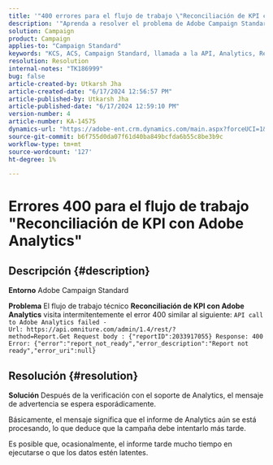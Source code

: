```yaml
---
title: '"400 errores para el flujo de trabajo \"Reconciliación de KPI con Adobe Analytics\"'
description: '"Aprenda a resolver el problema de Adobe Campaign Standard donde los KPI del flujo de trabajo técnico Reconciliación con Adobe Analytics golpea intermitentemente el error 400".'
solution: Campaign
product: Campaign
applies-to: "Campaign Standard"
keywords: "KCS, ACS, Campaign Standard, llamada a la API, Analytics, Reconciliación de KPI con Adobe Analytics, error 400"
resolution: Resolution
internal-notes: "TK186999"
bug: false
article-created-by: Utkarsh Jha
article-created-date: "6/17/2024 12:56:57 PM"
article-published-by: Utkarsh Jha
article-published-date: "6/17/2024 12:59:10 PM"
version-number: 4
article-number: KA-14575
dynamics-url: "https://adobe-ent.crm.dynamics.com/main.aspx?forceUCI=1&pagetype=entityrecord&etn=knowledgearticle&id=d5e8dd10-a92c-ef11-840a-002248084fbb"
source-git-commit: b6f755d0da07f61d40ba849bcfda6b55c8be3b9c
workflow-type: tm+mt
source-wordcount: '127'
ht-degree: 1%

---
```


# Errores 400 para el flujo de trabajo &quot;Reconciliación de KPI con Adobe Analytics&quot;

## Descripción {#description}


<b>Entorno</b>
Adobe Campaign Standard

<b>Problema</b>
El flujo de trabajo técnico <b>Reconciliación de KPI con Adobe Analytics</b> visita intermitentemente el error 400 similar al siguiente:
`API call to Adobe Analytics failed - Url: https://api.omniture.com/admin/1.4/rest/?method=Report.Get Request body : {"reportID":2033917055} Response: 400 Error: {"error":"report_not_ready","error_description":"Report not ready","error_uri":null}`

## Resolución {#resolution}


<b>Solución</b>
Después de la verificación con el soporte de Analytics, el mensaje de advertencia se espera esporádicamente.

Básicamente, el mensaje significa que el informe de Analytics aún se está procesando, lo que deduce que la campaña debe intentarlo más tarde.

Es posible que, ocasionalmente, el informe tarde mucho tiempo en ejecutarse o que los datos estén latentes.
